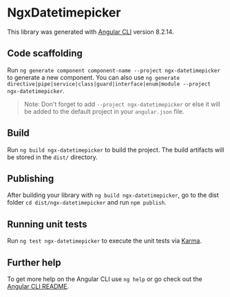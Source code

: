 # NgxDatetimepicker

This library was generated with [Angular CLI](https://github.com/angular/angular-cli) version 8.2.14.

## Code scaffolding

Run `ng generate component component-name --project ngx-datetimepicker` to generate a new component. You can also use `ng generate directive|pipe|service|class|guard|interface|enum|module --project ngx-datetimepicker`.
> Note: Don't forget to add `--project ngx-datetimepicker` or else it will be added to the default project in your `angular.json` file. 

## Build

Run `ng build ngx-datetimepicker` to build the project. The build artifacts will be stored in the `dist/` directory.

## Publishing

After building your library with `ng build ngx-datetimepicker`, go to the dist folder `cd dist/ngx-datetimepicker` and run `npm publish`.

## Running unit tests

Run `ng test ngx-datetimepicker` to execute the unit tests via [Karma](https://karma-runner.github.io).

## Further help

To get more help on the Angular CLI use `ng help` or go check out the [Angular CLI README](https://github.com/angular/angular-cli/blob/master/README.md).
